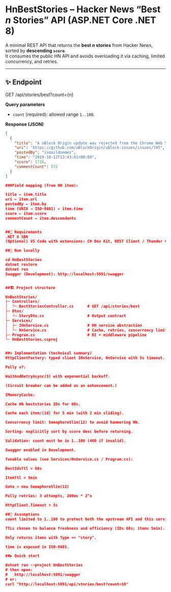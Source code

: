 # HnBestStories – Hacker News “Best _n_ Stories” API (ASP.NET Core .NET 8)

A minimal REST API that returns the **best _n_ stories** from Hacker News, sorted by **descending `score`**.  
It consumes the public HN API and avoids overloading it via caching, limited concurrency, and retries.

---

## ✨ Endpoint

GET /api/stories/best?count={n}


**Query parameters**
- `count` (required): allowed range `1..100`.

**Response (JSON)**
```json
[
  {
    "title": "A uBlock Origin update was rejected from the Chrome Web Store",
    "uri": "https://github.com/uBlockOrigin/uBlock-issues/issues/745",
    "postedBy": "ismaildonmez",
    "time": "2019-10-12T13:43:01+00:00",
    "score": 1716,
    "commentCount": 572
  }
]

###Field mapping (from HN item):

title ← item.title
uri ← item.url
postedBy ← item.by
time (UNIX → ISO-8601) ← item.time
score ← item.score
commentCount ← item.descendants


##🧰 Requirements
.NET 8 SDK
(Optional) VS Code with extensions: C# Dev Kit, REST Client / Thunder Client

##🚀 Run locally

cd HnBestStories
dotnet restore
dotnet run
Swagger (Development): http://localhost:5091/swagger


##🏗️ Project structure

HnBestStories/
├─ Controllers/
│  └─ BestStoriesController.cs      # GET /api/stories/best
├─ Dtos/
│  └─ StoryDto.cs                   # Output contract
├─ Services/
│  ├─ IHnService.cs                 # HN service abstraction
│  └─ HnService.cs                  # Cache, retries, concurrency limiting
├─ Program.cs                       # DI + middleware pipeline
└─ HnBestStories.csproj


##⚙️ Implementation (technical summary)
HttpClientFactory: typed client IHnService, HnService with 5s timeout.

Polly v7:

WaitAndRetryAsync(3) with exponential backoff.

(Circuit breaker can be added as an enhancement.)

IMemoryCache:

Cache HN beststories IDs for 60s.

Cache each item/{id} for 5 min (with 2 min sliding).

Concurrency limit: SemaphoreSlim(12) to avoid hammering HN.

Sorting: explicitly sort by score desc before returning.

Validation: count must be in 1..100 (400 if invalid).

Swagger enabled in Development.

Tunable values (see Services/HnService.cs / Program.cs):

BestIdsTtl = 60s

ItemTtl = 5min

Gate = new SemaphoreSlim(12)

Polly retries: 3 attempts, 200ms * 2^n

HttpClient.Timeout = 5s

##📝 Assumptions
count limited to 1..100 to protect both the upstream API and this service.

TTLs chosen to balance freshness and efficiency (IDs 60s; items 5min).

Only returns items with Type == "story".

time is exposed in ISO-8601.

##▶️ Quick start

dotnet run --project HnBestStories
# then open:
#   http://localhost:5091/swagger
# or:
curl "http://localhost:5091/api/stories/best?count=10"